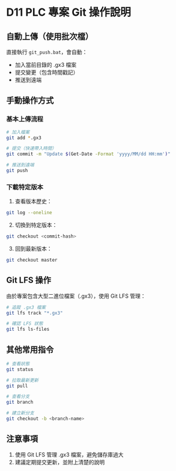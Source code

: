 # D11 PLC 專案 Git 操作說明

## 自動上傳（使用批次檔）

直接執行 `git_push.bat`，會自動：

- 加入當前目錄的 .gx3 檔案
- 提交變更（包含時間戳記）
- 推送到遠端

## 手動操作方式

### 基本上傳流程

```bash
# 加入檔案
git add *.gx3

# 提交（快速帶入時間）
git commit -m "Update $(Get-Date -Format 'yyyy/MM/dd HH:mm')"

# 推送到遠端
git push
```

### 下載特定版本

1. 查看版本歷史：

```bash
git log --oneline
```

2. 切換到特定版本：

```bash
git checkout <commit-hash>
```

3. 回到最新版本：

```bash
git checkout master
```

## Git LFS 操作

由於專案包含大型二進位檔案（.gx3），使用 Git LFS 管理：

```bash
# 追蹤 .gx3 檔案
git lfs track "*.gx3"

# 確認 LFS 狀態
git lfs ls-files
```

## 其他常用指令

```bash
# 查看狀態
git status

# 拉取最新更新
git pull

# 查看分支
git branch

# 建立新分支
git checkout -b <branch-name>
```

## 注意事項

1. 使用 Git LFS 管理 .gx3 檔案，避免儲存庫過大
2. 建議定期提交更新，並附上清楚的說明
